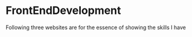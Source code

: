 FrontEndDevelopment
===================
Following three websites are for the essence of showing the skills I have
